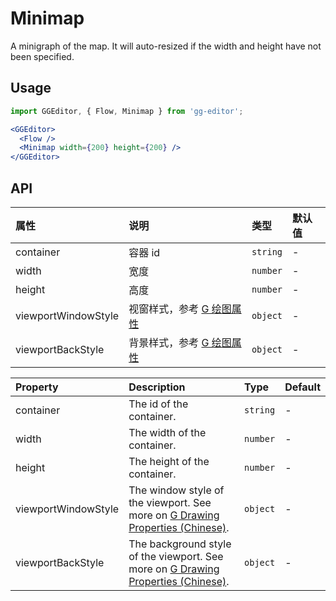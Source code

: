 # Minimap

A minigraph of the map. It will auto-resized if the width and height have not been specified.

## Usage

```jsx
import GGEditor, { Flow, Minimap } from 'gg-editor';

<GGEditor>
  <Flow />
  <Minimap width={200} height={200} />
</GGEditor>
```

## API

| 属性 | 说明 | 类型 | 默认值 |
| :--- | :--- | :--- | :--- |
| container | 容器 id | `string` | - |
| width | 宽度 | `number` | - |
| height | 高度 | `number` | - |
| viewportWindowStyle | 视窗样式，参考 [G 绘图属性](https://antv.alipay.com/zh-cn/g2/3.x/api/graphic.html) | `object` | - |
| viewportBackStyle | 背景样式，参考 [G 绘图属性](https://antv.alipay.com/zh-cn/g2/3.x/api/graphic.html) | `object` | - |


| Property | Description | Type | Default |
| :--- | :--- | :--- | :--- |
| container | The id of the container. | `string` | - |
| width | The width of the container. | `number` | - |
| height | The height of the container. | `number` | - |
| viewportWindowStyle | The window style of the viewport. See more on [G Drawing Properties (Chinese)](https://antv.alipay.com/zh-cn/g2/3.x/api/graphic.html). | `object` | - |
| viewportBackStyle | The background style of the viewport. See more on [G Drawing Properties (Chinese)](https://antv.alipay.com/zh-cn/g2/3.x/api/graphic.html). | `object` | - |